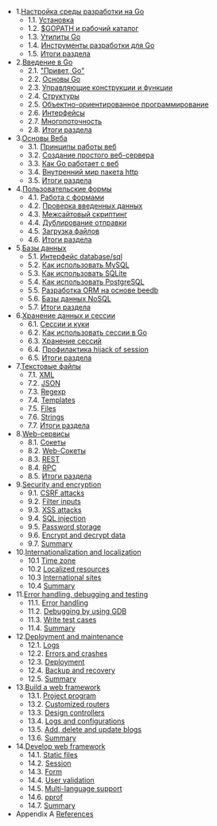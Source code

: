- 1.[Настройка среды разработки на Go](01.0.md)
	- 1.1. [Установка](01.1.md)
	- 1.2. [$GOPATH и рабочий каталог](01.2.md)
	- 1.3. [Утилиты Go](01.3.md)
	- 1.4. [Инструменты разработки для Go](01.4.md)
	- 1.5. [Итоги раздела](01.5.md)
- 2.[Введение в Go](02.0.md)
	- 2.1. ["Привет, Go"](02.1.md)
	- 2.2. [Основы Go](02.2.md)
	- 2.3. [Управляющие конструкции и функции](02.3.md)
	- 2.4. [Структуры](02.4.md)
	- 2.5. [Объектно-ориентированное программирование](02.5.md)
	- 2.6. [Интерфейсы](02.6.md)
	- 2.7. [Многопоточность](02.7.md)
	- 2.8. [Итоги раздела](02.8.md)
- 3.[Основы Веба](03.0.md)
	- 3.1. [Принципы работы веб](03.1.md)
	- 3.2. [Создание простого веб-сервера](03.2.md)
	- 3.3. [Как Go работает с веб](03.3.md)
	- 3.4. [Внутренний мир пакета http](03.4.md)
	- 3.5. [Итоги раздела](03.5.md)
- 4.[Пользовательские формы](04.0.md)
	- 4.1. [Работа с формами](04.1.md)
	- 4.2. [Проверка введенных данных](04.2.md)
	- 4.3. [Межсайтовый скриптинг](04.3.md)
	- 4.4. [Дублирование отправки](04.4.md)
	- 4.5. [Загрузка файлов](04.5.md)
	- 4.6. [Итоги раздела](04.6.md)
- 5.[Базы данных](05.0.md)
	- 5.1. [Интерфейс database/sql ](05.1.md)
	- 5.2. [Как использовать MySQL](05.2.md)
	- 5.3. [Как использовать SQLite](05.3.md)
	- 5.4. [Как использовать PostgreSQL](05.4.md)
	- 5.5. [Разработка ORM на основе beedb](05.5.md)
	- 5.6. [Базы данных NoSQL](05.6.md)
	- 5.7. [Итоги раздела](05.7.md)
- 6.[Хранение данных и сессии](06.0.md)
	- 6.1. [Сессии и куки](06.1.md)
	- 6.2. [Как использовать сессии в Go](06.2.md)
	- 6.3. [Хранение сессий](06.3.md)
	- 6.4. [Профилактика hijack of session](06.4.md)
	- 6.5. [Итоги раздела](06.5.md)
- 7.[Текстовые файлы](07.0.md)
	- 7.1. [XML](07.1.md)
	- 7.2. [JSON](07.2.md)
	- 7.3. [Regexp](07.3.md)
	- 7.4. [Templates](07.4.md)
	- 7.5. [Files](07.5.md)
	- 7.6. [Strings](07.6.md)
	- 7.7. [Итоги раздела](07.7.md)
- 8.[Web-сервисы](08.0.md)
	- 8.1. [Сокеты](08.1.md)
	- 8.2. [Web-Сокеты](08.2.md)
	- 8.3. [REST](08.3.md)
	- 8.4. [RPC](08.4.md)
	- 8.5. [Итоги раздела](08.5.md)
- 9.[Security and encryption](09.0.md)
	- 9.1. [CSRF attacks](09.1.md)
	- 9.2. [Filter inputs](09.2.md)
	- 9.3. [XSS attacks](09.3.md)
	- 9.4. [SQL injection](09.4.md)
	- 9.5. [Password storage](09.5.md)
	- 9.6. [Encrypt and decrypt data](09.6.md)
	- 9.7. [Summary](09.7.md)
- 10.[Internationalization and localization](10.0.md)
	- 10.1 [Time zone](10.1.md)
	- 10.2 [Localized resources](10.2.md)
	- 10.3 [International sites](10.3.md)
	- 10.4 [Summary](10.4.md)
- 11.[Error handling, debugging and testing](11.0.md)
	- 11.1. [Error handling](11.1.md)
	- 11.2. [Debugging by using GDB](11.2.md)
	- 11.3. [Write test cases](11.3.md)
	- 11.4. [Summary](11.4.md)
- 12.[Deployment and maintenance](12.0.md)
	- 12.1. [Logs](12.1.md)
	- 12.2. [Errors and crashes](12.2.md)
	- 12.3. [Deployment](12.3.md)
	- 12.4. [Backup and recovery](12.4.md)
	- 12.5. [Summary](12.5.md)
- 13.[Build a web framework](13.0.md)
	- 13.1. [Project program](13.1.md)
	- 13.2. [Customized routers](13.2.md)
	- 13.3. [Design controllers](13.3.md)
	- 13.4. [Logs and configurations](13.4.md)
	- 13.5. [Add, delete and update blogs](13.5.md)
	- 13.6. [Summary](13.6.md)
- 14.[Develop web framework](14.0.md)
	- 14.1. [Static files](14.1.md)
	- 14.2. [Session](14.2.md)
	- 14.3. [Form](14.3.md)
	- 14.4. [User validation](14.4.md)
	- 14.5. [Multi-language support](14.5.md)
	- 14.6. [pprof](14.6.md)
	- 14.7. [Summary](14.7.md)
- Appendix A [References](ref.md)
